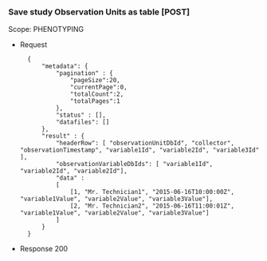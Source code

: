 ### Save study Observation Units as table [POST]

Scope: PHENOTYPING

+ Request
    
        {
            "metadata": {
                "pagination" : { 
                    "pageSize":20, 
                    "currentPage":0, 
                    "totalCount":2, 
                    "totalPages":1 
                },
                "status" : [],
                "datafiles": []
            },
            "result" : {
                "headerRow": [ "observationUnitDbId", "collector", "observationTimestamp", "variable1Id", "variable2Id", "variable3Id" ],
                "observationVariableDbIds": [ "variable1Id", "variable2Id", "variable2Id"],
                "data" :
                [
                    [1, "Mr. Technician1", "2015-06-16T10:00:00Z", "variable1Value", "variable2Value", "variable3Value"],
                    [2, "Mr. Technician2", "2015-06-16T11:00:01Z", "variable1Value", "variable2Value", "variable3Value"]
                ]
            }
        }
        
+ Response 200


